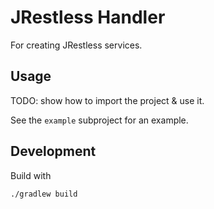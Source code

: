 # JRestless Handler

For creating JRestless services.

## Usage

TODO: show how to import the project & use it.

See the `example` subproject for an example.

## Development

Build with

    ./gradlew build
